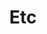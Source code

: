 ---
layout: default
title: Etc
nav_order: 6
parent: Development
has_children: true
permalink: /docs/development/etc
---
